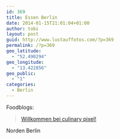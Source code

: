 ```yaml
---
id: 369
title: Essen Berlin
date: 2014-01-15T21:01:04+01:00
author: tobi
layout: post
guid: http://www.lustauffotos.com/?p=369
permalink: /?p=369
geo_latitude:
  - "52.490294"
geo_longitude:
  - "13.422856"
geo_public:
  - "1"
categories:
  - Berlin
---
```

Foodblogs:

<blockquote class="wp-embedded-content" data-secret="M3ZPnq0CvT">
  <p>
    <a href="https://www.culinarypixel.de/">Willkommen bei culinary pixel!</a>
  </p>
</blockquote>



Norden Berlin